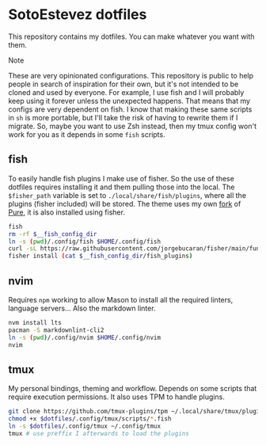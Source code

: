 # SotoEstevez dotfiles

This repository contains my dotfiles. You can make whatever you want with them.

> [!NOTE]
> These are very opinionated configurations. This repository is public to help people in search of inspiration for their own, but it's not intended to be cloned and used by everyone.
For example, I use fish and I will probably keep using it forever unless the unexpected happens. That means that my configs are very dependent on fish. I know that making these same scripts
in `sh` is more portable, but I'll take the risk of having to rewrite them if I migrate. So, maybe you want to use Zsh instead, then my tmux config won't work for you as it depends in
some `fish` scripts.

## fish

To easily handle fish plugins I make use of fisher. So the use of these dotfiles requires installing it and them pulling those into the local. The `$fisher_path` variable is set to `./local/share/fish/plugins`, where all the plugins (fisher included) will be stored. The theme uses my own [fork](https://github.com/kriogenia/pure) of [Pure](https://github.com/pure-fish/pure), it is also installed using fisher.

```sh
fish
rm -rf $__fish_config_dir
ln -s (pwd)/.config/fish $HOME/.config/fish
curl -sL https://raw.githubusercontent.com/jorgebucaran/fisher/main/functions/fisher.fish | source && fisher install jorgebucaran/fisher
fisher install (cat $__fish_config_dir/fish_plugins)
```

## nvim

Requires `npm` working to allow Mason to install all the required linters, language servers... Also the markdown linter.

```sh
nvm install lts
pacman -S markdownlint-cli2
ln -s (pwd)/.config/nvim $HOME/.config/nvim
nvim
```

## tmux

My personal bindings, theming and workflow. Depends on some scripts that require execution permissions. It also uses TPM to handle plugins.

```sh
git clone https://github.com/tmux-plugins/tpm ~/.local/share/tmux/plugins/tpm
chmod +x $dotfiles/.config/tmux/scripts/*.fish
ln -s $dotfiles/.config/tmux ~/.config/tmux
tmux # use preffix I afterwards to load the plugins
```
